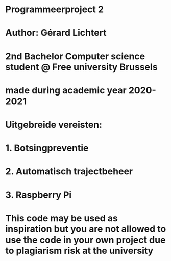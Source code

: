 # Programmeerproject 2
 
# Author: Gérard Lichtert
#         2nd Bachelor Computer science student @ Free university Brussels
#         made during academic year 2020-2021

#         Uitgebreide vereisten:
#         1. Botsingpreventie
#         2. Automatisch trajectbeheer
#         3. Raspberry Pi

# This code may be used as inspiration but you are not allowed to use the code in your own project due to plagiarism risk at the university
